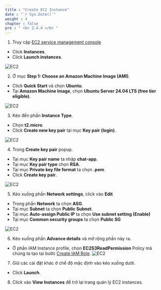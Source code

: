 ```yaml
---
title : "Create EC2 Instance"
date : "`r Sys.Date()`"
weight : 4
chapter : false
pre : " <b> 2.4.4 </b> "
---
```


1. Truy cập [EC2 service management console](https://console.aws.amazon.com/ec2/v2/home)
  + Click **Instances**.
  + Click **Launch instances**.
  
![EC2](https://tamlv.buzz/aws-workshop/images/2.prerequisite/022-createec2.png)

2. Ở mục **Step 1: Choose an Amazon Machine Image (AMI)**.
  + Click **Quick Start** và chọn **Ubuntu**.
  + Tại **Amazon Machine Image**, chọn **Ubuntu Server 24.04 LTS (free tier eligible)**.
  
![EC2](https://tamlv.buzz/aws-workshop/images/2.prerequisite/028-createec2.png)

3. Kéo đến phần **Instance Type**.
 + Chọn **t2.micro**.
 + Click **Create new key pair** tại mục **Key pair (login)**.

![EC2](https://tamlv.buzz/aws-workshop/images/2.prerequisite/030-createec2.png)

4. Trong **Create key pair** popup.  
 + Tại mục **Key pair name** ta nhập **chat-app**.
 + Tại mục **Key pair type** chọn **RSA**.
 + Tại mục **Private key file format** ta chọn **.pem**.
 + Click **Create key pair**.
 
![EC2](https://tamlv.buzz/aws-workshop/images/2.prerequisite/029-createec2.png)

5. Kéo xuống phần **Network settings**, click vào **Edit**
  + Trong phần **Network** ta chọn **ASG**.
  + Tại mục **Subnet** ta chọn **Public Subnet**.
  + Tại mục **Auto-assign Public IP** ta chọn **Use subnet setting (Enable)**
  + Tại mục **Common security groups** ta chọn **Public SG**

![EC2](https://tamlv.buzz/aws-workshop/images/2.prerequisite/031-createec2.png)

6. Kéo xuống phần **Advance details** và mở rộng phần này ra.
  + Ở phần IAM Instance profile, chọn **EC2S3ReadPermission** Policy mà chúng ta tạo tại bước [Create IAM Role](/2-Prerequiste/2.3-createiamrole/).
![EC2](https://tamlv.buzz/aws-workshop/images/2.prerequisite/032-createec2.png)

7. Giữ các cài đặt khác ở chế độ mặc định vào kéo xuống dưới.
  + Click **Launch**.

8. Click vào **View Instances** để trở lại trang quản lý EC2 instances.